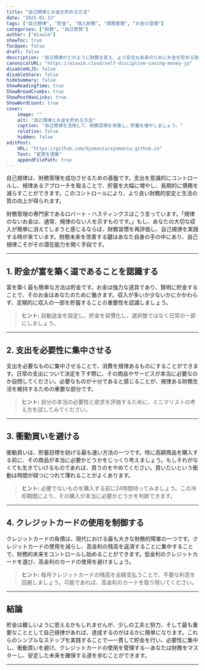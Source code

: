 ```yaml
---
title: "自己規律とお金を貯める方法"
date: "2025-01-13"
tags: ["自己規律", "貯金", "個人財務", "債務管理", "お金の習慣"]
categories: ["財務", "自己啓発"]
author: ["Aixwim"]
showToc: true
TocOpen: false
draft: false
description: "自己規律がどのように財務を変え、より安全な未来のためにお金を貯める助けになるかを学びましょう。"
canonicalURL: "https://aixwim.cloud/self-discipline-saving-money-jp"
disableHLJS: false
disableShare: false
hideSummary: false
ShowReadingTime: true
ShowBreadCrumbs: true
ShowPostNavLinks: true
ShowWordCount: true
cover:
    image: ""
    alt: "自己規律とお金を貯める方法"
    caption: "自己規律を活用して、財務習慣を改善し、貯蓄を増やしましょう。"
    relative: false
    hidden: false
editPost:
    URL: "https://github.com/Xyomania/xyomania.github.io"
    Text: "変更を提案"
    appendFilePath: true
---
```


自己規律は、財務管理を成功させるための基盤です。支出を意識的にコントロールし、規律あるアプローチを取ることで、貯蓄を大幅に増やし、長期的に債務を減らすことができます。このコントロールにより、より良い財務的安定と生活の質の向上が得られます。

財務管理の専門家であるロバート・ハスティングスはこう言っています。「規律のないお金は、通常、規律のない人を示すものです。」もし、あなたの大切な収入が簡単に消えてしまうと感じるならば、財務習慣を再評価し、自己規律を実践する時が来ています。財務未来を改善する鍵はあなた自身の手の中にあり、自己規律こそがその潜在能力を開く手段です。

---

## 1. **貯金が富を築く道であることを認識する**

富を築く最も簡単な方法は貯金です。お金は強力な道具であり、賢明に貯金することで、そのお金はあなたのために働きます。収入が多いか少ないかにかかわらず、定期的に収入の一部を貯蓄することの重要性を認識しましょう。

> **ヒント:** 自動送金を設定し、貯金を習慣化し、選択肢ではなく日常の一部にしましょう。

---

## 2. **支出を必要性に集中させる**

支出を必要なものに集中させることで、消費を規律あるものにすることができます。日常の支出について決定を下す際に、その商品やサービスが本当に必要なのか自問してください。必要なものが十分であると感じることが、規律ある財務生活を維持するための重要な部分です。

> **ヒント:** 自分の本当の必要性と欲求を評価するために、ミニマリストの考え方を試してみてください。

---

## 3. **衝動買いを避ける**

衝動買いは、貯蓄目標を妨げる最も速い方法の一つです。特に高額商品を購入する前に、その商品が本当に必要かどうかをじっくり考えましょう。もしそれがなくても生きていけるものであれば、買うのをやめてください。買いたいという衝動は時間が経つにつれて薄れることがよくあります。

> **ヒント:** 必要でないものを購入する前に24時間待ってみましょう。この冷却期間により、その購入が本当に必要かどうかを判断できます。

---

## 4. **クレジットカードの使用を制御する**

クレジットカードの負債は、現代における最も大きな財務的障害の一つです。クレジットカードの使用を減らし、高金利の残高を返済することに集中することで、財務的未来をコントロールし始めることができます。低金利のクレジットカードを選び、高金利のカードの使用を避けましょう。

> **ヒント:** 毎月クレジットカードの残高を全額支払うことで、不要な利息を回避しましょう。可能であれば、高金利のカードを取り除いてください。

---

## 結論

貯金は難しいように思えるかもしれませんが、少しの工夫と努力、そして最も重要なこととして自己規律があれば、達成するのがはるかに簡単になります。これらのシンプルなステップを実践することで—一貫して貯金を行い、必要性に集中し、衝動買いを避け、クレジットカードの使用を管理する—あなたは財務をマスターし、安定した未来を確保する道を歩むことができます。

---
